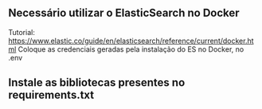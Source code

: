 ## Necessário utilizar o ElasticSearch no Docker

Tutorial: https://www.elastic.co/guide/en/elasticsearch/reference/current/docker.html
Coloque as credenciais geradas pela instalação do ES no Docker, no .env

## Instale as bibliotecas presentes no requirements.txt
